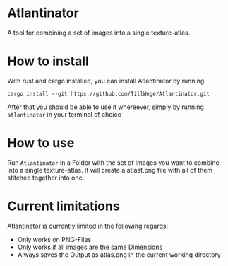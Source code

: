 # Atlantinator
A tool for combining a set of images into a single texture-atlas.

# How to install
With rust and cargo installed, you can install Atlantinator by running

``cargo install --git https://github.com/TillWege/Atlantinator.git``

After that you should be able to use it whereever, simply by running ``atlantinator`` in your terminal of choice

# How to use
Run ``Atlantinator`` in a Folder with the set of images you want to combine into a single texture-atlas. It will create a atlast.png file with all of them stitched together into one.

# Current limitations
Atlantinator is currently limited in the following regards:
- Only works on PNG-Files
- Only works if all images are the same Dimensions
- Always saves the Output as atlas.png in the current working directory